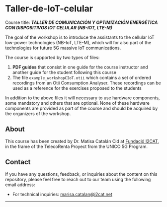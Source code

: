 # Taller-de-IoT-celular


Course title: ***TALLER DE COMUNICACIÓN Y OPTIMIZACIÓN ENERGÉTICA
CON DISPOSITIVOS IOT CELULAR (NB-IOT, LTE-M)***

The goal of the workshop is to introduce the assistants to the cellular IoT low-power technologies (NB-IoT, LTE-M), which will for also part of the technologies for future 5G massive IoT communications.

The course is supported by two types of files: 
1. **PDF guides** that consist in one guide for the course instructor and another guide for the student following this course 
2. The file `example_workshopCIoT.otii` which contains a set of ordered recordings from an Otii Consumption Analyser. These recordings can be used as a reference for the exercises proposed to the students

In addition to the above files it will necessary to use hardware components, some mandatory and others that are optional. None of these hardware components are provided as part of the course and should be acquired by the organizers of the workshop.

 



## About


This course has been created by Dr. Matisa Catalán Cid at [Fundació I2CAT](https://i2cat.net/), in the frame of the TelecoRenta Proyect from the UNICO 5G Program.        


## Contact


If you have any questions, feedback, or inquiries about the content on this repository, please feel free to reach out to our team using the following email address:


- For technical inquiries: [marisa.catalan@i2cat.net](mailto:marisa.catalan@i2cat.net)





---
